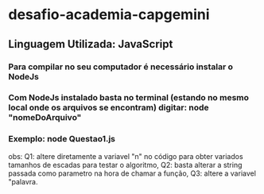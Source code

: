 # desafio-academia-capgemini
## Linguagem Utilizada: JavaScript
### Para compilar no seu computador é necessário instalar o NodeJs
### Com NodeJs instalado basta no terminal (estando no mesmo local onde os arquivos se encontram) digitar: node "nomeDoArquivo" 
### Exemplo: node Questao1.js
obs: Q1: altere diretamente  a variavel "n" no código para obter variados tamanhos de escadas para testar o algoritmo, Q2: basta alterar a string passada como parametro na hora de chamar a função, Q3: altere a variavel "palavra.
